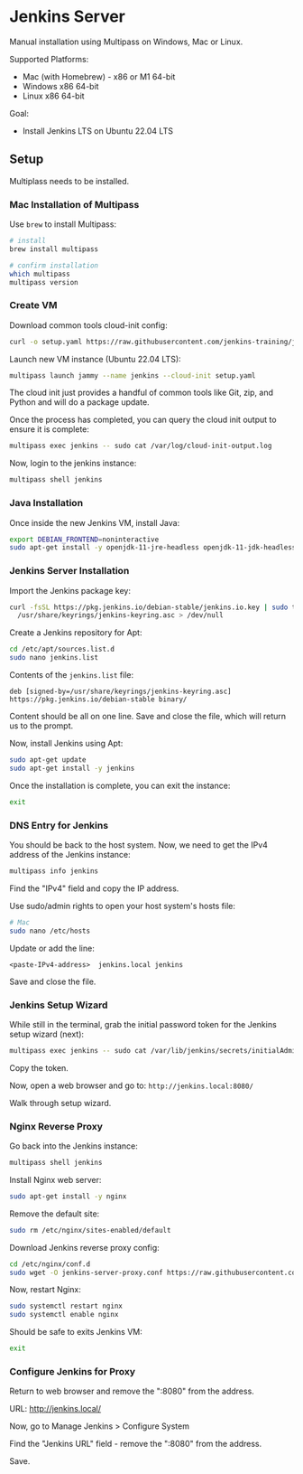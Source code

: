 # Jenkins Server

Manual installation using Multipass on Windows, Mac or Linux.

Supported Platforms:

* Mac (with Homebrew) - x86 or M1 64-bit
* Windows x86 64-bit
* Linux x86 64-bit

Goal:

* Install Jenkins LTS on Ubuntu 22.04 LTS

## Setup

Multiplass needs to be installed.

### Mac Installation of Multipass

Use `brew` to install Multipass:

```bash
# install
brew install multipass

# confirm installation
which multipass
multipass version
```

### Create VM

Download common tools cloud-init config:

```bash
curl -o setup.yaml https://raw.githubusercontent.com/jenkins-training/jenkins-bootcamp-course/main/local/ubuntu/common.yaml
```

Launch new VM instance (Ubuntu 22.04 LTS):

```bash
multipass launch jammy --name jenkins --cloud-init setup.yaml
```

The cloud init just provides a handful of common tools like Git, zip, and Python and will do a package update.

Once the process has completed, you can query the cloud init output to ensure it is complete:

```bash
multipass exec jenkins -- sudo cat /var/log/cloud-init-output.log
```

Now, login to the jenkins instance:

```bash
multipass shell jenkins
```

### Java Installation

Once inside the new Jenkins VM, install Java:

```bash
export DEBIAN_FRONTEND=noninteractive
sudo apt-get install -y openjdk-11-jre-headless openjdk-11-jdk-headless
```

### Jenkins Server Installation

Import the Jenkins package key:

```bash
curl -fsSL https://pkg.jenkins.io/debian-stable/jenkins.io.key | sudo tee \
  /usr/share/keyrings/jenkins-keyring.asc > /dev/null
```

Create a Jenkins repository for Apt:

```bash
cd /etc/apt/sources.list.d
sudo nano jenkins.list
```

Contents of the `jenkins.list` file:

```
deb [signed-by=/usr/share/keyrings/jenkins-keyring.asc] https://pkg.jenkins.io/debian-stable binary/
```

Content should be all on one line. Save and close the file, which will return us to the prompt.

Now, install Jenkins using Apt:

```bash
sudo apt-get update
sudo apt-get install -y jenkins
```

Once the installation is complete, you can exit the instance:

```bash
exit
```

### DNS Entry for Jenkins

You should be back to the host system. Now, we need to get the IPv4 address of the Jenkins instance:

```bash
multipass info jenkins
```

Find the "IPv4" field and copy the IP address.

Use sudo/admin rights to open your host system's hosts file:

```bash
# Mac
sudo nano /etc/hosts
```

Update or add the line:

```
<paste-IPv4-address>  jenkins.local jenkins
```

Save and close the file.

### Jenkins Setup Wizard

While still in the terminal, grab the initial password token for the Jenkins setup wizard (next):

```bash
multipass exec jenkins -- sudo cat /var/lib/jenkins/secrets/initialAdminPassword
```

Copy the token.

Now, open a web browser and go to: `http://jenkins.local:8080/`

Walk through setup wizard.

### Nginx Reverse Proxy

Go back into the Jenkins instance:

```bash
multipass shell jenkins
```

Install Nginx web server:

```bash
sudo apt-get install -y nginx
```

Remove the default site:

```bash
sudo rm /etc/nginx/sites-enabled/default
```

Download Jenkins reverse proxy config:

```bash
cd /etc/nginx/conf.d
sudo wget -O jenkins-server-proxy.conf https://raw.githubusercontent.com/jenkins-training/jenkins-bootcamp-course/main/local/ubuntu/nginx-jenkins.conf
```

Now, restart Nginx:

```bash
sudo systemctl restart nginx
sudo systemctl enable nginx
```

Should be safe to exits Jenkins VM:

```bash
exit
```

### Configure Jenkins for Proxy

Return to web browser and remove the ":8080" from the address.

URL: http://jenkins.local/

Now, go to Manage Jenkins > Configure System

Find the "Jenkins URL" field - remove the ":8080" from the address.

Save.

